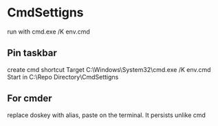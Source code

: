 # CmdSettigns

run with cmd.exe /K env.cmd

## Pin taskbar
create cmd shortcut
Target C:\Windows\System32\cmd.exe /K env.cmd
Start in C:\Repo Directory\CmdSettigns

## For cmder
replace doskey with alias, paste on the terminal. It persists unlike cmd